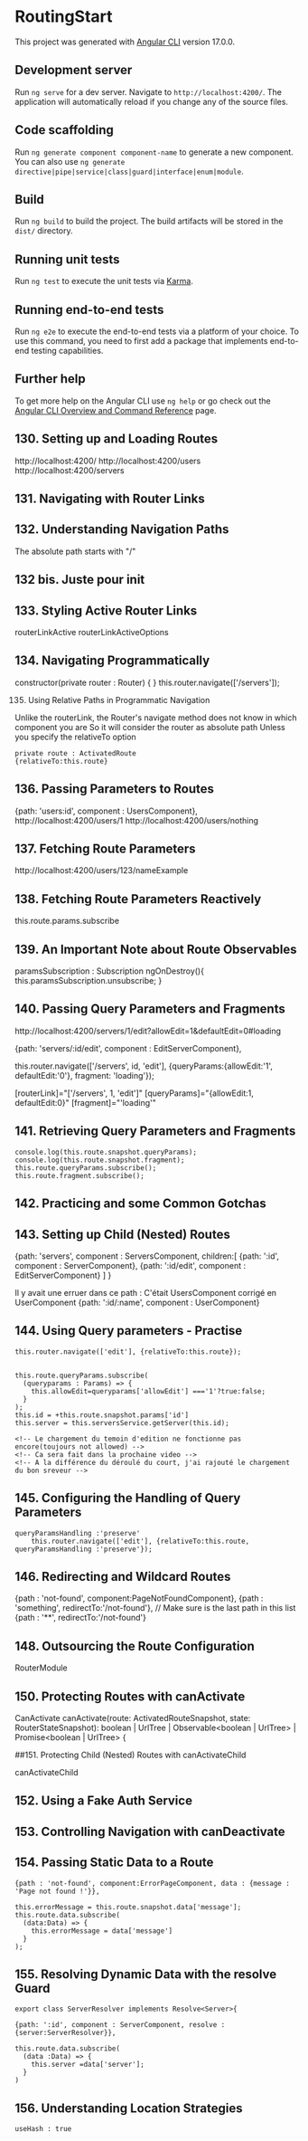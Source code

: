 # RoutingStart

This project was generated with [Angular CLI](https://github.com/angular/angular-cli) version 17.0.0.

## Development server

Run `ng serve` for a dev server. Navigate to `http://localhost:4200/`. The application will automatically reload if you change any of the source files.

## Code scaffolding

Run `ng generate component component-name` to generate a new component. You can also use `ng generate directive|pipe|service|class|guard|interface|enum|module`.

## Build

Run `ng build` to build the project. The build artifacts will be stored in the `dist/` directory.

## Running unit tests

Run `ng test` to execute the unit tests via [Karma](https://karma-runner.github.io).

## Running end-to-end tests

Run `ng e2e` to execute the end-to-end tests via a platform of your choice. To use this command, you need to first add a package that implements end-to-end testing capabilities.

## Further help

To get more help on the Angular CLI use `ng help` or go check out the [Angular CLI Overview and Command Reference](https://angular.io/cli) page.


## 130. Setting up and Loading Routes

http://localhost:4200/
http://localhost:4200/users
http://localhost:4200/servers

## 131. Navigating with Router Links

<!-- this link works but it reloads all the page on every click -->
<!-- <li role="presentation"><a href="/servers">Servers</a></li> -->


## 132. Understanding Navigation Paths

The absolute path starts with "/" 

## 132 bis. Juste pour init

## 133. Styling Active Router Links

routerLinkActive
routerLinkActiveOptions

## 134. Navigating Programmatically

constructor(private router : Router) { }
this.router.navigate(['/servers']);

135. Using Relative Paths in Programmatic Navigation

Unlike the routerLink, the Router's navigate method does not know in which component you are
So it will consider the router as absolute path
Unless you specify the relativeTo option

    private route : ActivatedRoute
    {relativeTo:this.route}

## 136. Passing Parameters to Routes

  {path: 'users:id', component : UsersComponent},
  http://localhost:4200/users/1
  http://localhost:4200/users/nothing

## 137. Fetching Route Parameters

http://localhost:4200/users/123/nameExample

## 138. Fetching Route Parameters Reactively

this.route.params.subscribe

## 139. An Important Note about Route Observables

paramsSubscription : Subscription
ngOnDestroy(){
  this.paramsSubscription.unsubscribe;
}

## 140. Passing Query Parameters and Fragments

http://localhost:4200/servers/1/edit?allowEdit=1&defaultEdit=0#loading

  {path: 'servers/:id/edit', component : EditServerComponent},

  this.router.navigate(['/servers', id, 'edit'], {queryParams:{allowEdit:'1', defaultEdit:'0'}, fragment: 'loading'});

  [routerLink]="['/servers', 1, 'edit']"
  [queryParams]="{allowEdit:1, defaultEdit:0}"
  [fragment]="'loading'"

## 141. Retrieving Query Parameters and Fragments

    console.log(this.route.snapshot.queryParams);
    console.log(this.route.snapshot.fragment);
    this.route.queryParams.subscribe();
    this.route.fragment.subscribe();

## 142. Practicing and some Common Gotchas

## 143. Setting up Child (Nested) Routes

  {path: 'servers', component : ServersComponent, children:[
      {path: ':id', component : ServerComponent},
      {path: ':id/edit', component : EditServerComponent}
    ]
  }

  <router-outlet></router-outlet>

  Il y avait une erruer dans ce path : C'était User*s*Component corrigé en UserComponent 
  {path: ':id/:name', component : UserComponent}

## 144. Using Query parameters - Practise

    this.router.navigate(['edit'], {relativeTo:this.route});


    this.route.queryParams.subscribe(
      (queryparams : Params) => {
        this.allowEdit=queryparams['allowEdit'] ==='1'?true:false;
      }
    );
    this.id = +this.route.snapshot.params['id']
    this.server = this.serversService.getServer(this.id);

    <!-- Le chargement du temoin d'edition ne fonctionne pas encore(toujours not allowed) -->
    <!-- Ca sera fait dans la prochaine video -->
    <!-- A la différence du déroulé du court, j'ai rajouté le chargement du bon sreveur -->

## 145. Configuring the Handling of Query Parameters

    queryParamsHandling :'preserve'
        this.router.navigate(['edit'], {relativeTo:this.route, queryParamsHandling :'preserve'});

## 146. Redirecting and Wildcard Routes

  {path : 'not-found', component:PageNotFoundComponent},
  {path : 'something', redirectTo:'/not-found'},
  // Make sure is the last path in this list
  {path : '**', redirectTo:'/not-found'}

## 148. Outsourcing the Route Configuration

  RouterModule

## 150. Protecting Routes with canActivate
  
  CanActivate
      canActivate(route: ActivatedRouteSnapshot, state: RouterStateSnapshot): boolean | UrlTree | Observable<boolean | UrlTree> | Promise<boolean | UrlTree> {

##151. Protecting Child (Nested) Routes with canActivateChild

  canActivateChild

## 152. Using a Fake Auth Service

## 153. Controlling Navigation with canDeactivate

## 154. Passing Static Data to a Route

    {path : 'not-found', component:ErrorPageComponent, data : {message : 'Page not found !'}},

    this.errorMessage = this.route.snapshot.data['message'];
    this.route.data.subscribe(
      (data:Data) => {
        this.errorMessage = data['message']
      }
    );

## 155. Resolving Dynamic Data with the resolve Guard

    export class ServerResolver implements Resolve<Server>{

    {path: ':id', component : ServerComponent, resolve : {server:ServerResolver}},

    this.route.data.subscribe(
      (data :Data) => {
        this.server =data['server'];
      }
    )

## 156. Understanding Location Strategies

    useHash : true
